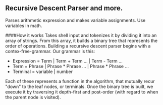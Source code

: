 ## Recursive Descent Parser and more.
Parses arithmetic expression and makes variable assignments. Use variables in math.

####How it works
Takes shell input and tokenizes it by dividing it into an array of strings. From this array, it builds a binary tree that represents the order of operations. Building a recursive descent parser begins with a contex-free-grammar. 
Our grammar is this:
* Expression = Term | Term + Term ... | Term - Term ...
* Term = Phrase | Phrase * Phrase ... | Phrase * Phrase ...
* Terminal = variable | number

Each of these represents a function in the algorithm, that mutually recur "down" to the leaf nodes, or terminals. Once the binary tree is built, we execute it by traversing it depth-first and post-order (with regard to when the parent node is visited).
